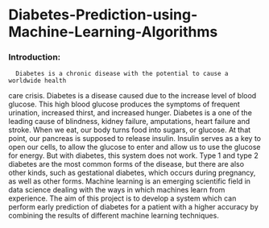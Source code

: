 # Diabetes-Prediction-using-Machine-Learning-Algorithms
### Introduction:
      Diabetes is a chronic disease with the potential to cause a worldwide health
care crisis.
      Diabetes is a disease caused due to the increase level of blood
glucose. This high blood glucose produces the symptoms of frequent urination,
increased thirst, and increased hunger. Diabetes is a one of the leading cause of
blindness, kidney failure, amputations, heart failure and stroke. When we eat,
our body turns food into sugars, or glucose. At that point, our pancreas is
supposed to release insulin. Insulin serves as a key to open our cells, to allow
the glucose to enter and allow us to use the glucose for energy. But with
diabetes, this system does not work. Type 1 and type 2 diabetes are the most
common forms of the disease, but there are also other kinds, such as gestational
diabetes, which occurs during pregnancy, as well as other forms. Machine
learning is an emerging scientific field in data science dealing with the ways in
which machines learn from experience. The aim of this project is to develop a
system which can perform early prediction of diabetes for a patient with a
higher accuracy by combining the results of different machine learning
techniques. 



